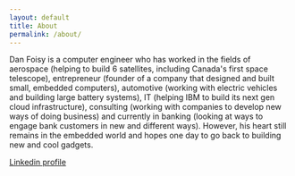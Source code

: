 ```yaml
---
layout: default
title: About
permalink: /about/
---
```


Dan Foisy is a computer engineer who has worked in the fields of aerospace (helping to build 6 satellites, including Canada's first space telescope), entrepreneur (founder of a company that designed and built small, embedded computers), automotive (working with electric vehicles and building large battery systems), IT (helping IBM to build its next gen cloud infrastructure), consulting (working with companies to develop new ways of doing business) and currently in banking (looking at ways to engage bank customers in new and different ways).  However, his heart still remains in the embedded world and hopes one day to go back to building new and cool gadgets.

[Linkedin profile](https://www.linkedin.com/in/daniel-foisy-0295b79/)